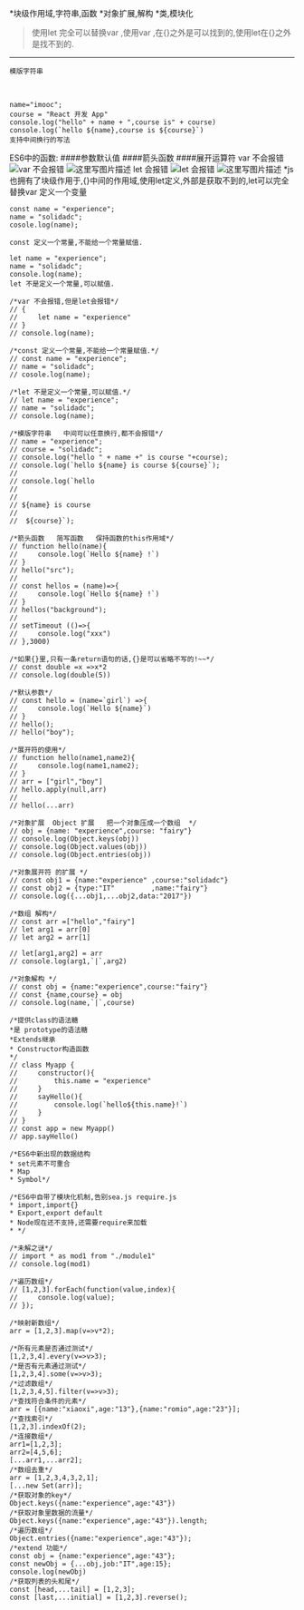 

*块级作用域,字符串,函数
*对象扩展,解构
*类,模块化
>使用let 完全可以替换var ,使用var ,在{}之外是可以找到的,使用let在{}之外是找不到的.

----------
	模版字符串
​	

```
name="imooc";
course = "React 开发 App"
console.log("hello" + name + ",course is" + course)
console.log(`hello ${name},course is ${course}`)
支持中间换行的写法
```
ES6中的函数:
####参数默认值
####箭头函数
####展开运算符
var 不会报错
![var 不会报错](http://img.blog.csdn.net/20171122145605975?watermark/2/text/aHR0cDovL2Jsb2cuY3Nkbi5uZXQvS2FzZWthbGU=/font/5a6L5L2T/fontsize/400/fill/I0JBQkFCMA==/dissolve/70/gravity/SouthEast)
![这里写图片描述](http://img.blog.csdn.net/20171122145618046?watermark/2/text/aHR0cDovL2Jsb2cuY3Nkbi5uZXQvS2FzZWthbGU=/font/5a6L5L2T/fontsize/400/fill/I0JBQkFCMA==/dissolve/70/gravity/SouthEast)
let 会报错
![let 会报错](http://img.blog.csdn.net/20171122145630591?watermark/2/text/aHR0cDovL2Jsb2cuY3Nkbi5uZXQvS2FzZWthbGU=/font/5a6L5L2T/fontsize/400/fill/I0JBQkFCMA==/dissolve/70/gravity/SouthEast)
![这里写图片描述](http://img.blog.csdn.net/20171122145643974?watermark/2/text/aHR0cDovL2Jsb2cuY3Nkbi5uZXQvS2FzZWthbGU=/font/5a6L5L2T/fontsize/400/fill/I0JBQkFCMA==/dissolve/70/gravity/SouthEast)
*js 也拥有了块级作用于,{}中间的作用域,使用let定义,外部是获取不到的,let可以完全替换var 定义一个变量

```
const name = "experience";
name = "solidadc";
cosole.log(name);

const 定义一个常量,不能给一个常量赋值.
```

```
let name = "experience";
name = "solidadc";
console.log(name);
let 不是定义一个常量,可以赋值.
```

```
/*var 不会报错,但是let会报错*/
// {
//     let name = "experience"
// }
// console.log(name);

/*const 定义一个常量,不能给一个常量赋值.*/
// const name = "experience";
// name = "solidadc";
// cosole.log(name);

/*let 不是定义一个常量,可以赋值.*/
// let name = "experience";
// name = "solidadc";
// console.log(name);

/*模版字符串   中间可以任意换行,都不会报错*/
// name = "experience";
// course = "solidadc";
// console.log("hello " + name +" is course "+course);
// console.log(`hello ${name} is course ${course}`);
//
// console.log(`hello
//
//
// ${name} is course
//
//  ${course}`);

/*箭头函数   简写函数   保持函数的this作用域*/
// function hello(name){
//     console.log(`Hello ${name} !`)
// }
// hello("src");
//
// const hellos = (name)=>{
//     console.log(`Hello ${name} !`)
// }
// hellos("background");
//
// setTimeout (()=>{
//     console.log("xxx")
// },3000)

/*如果{}里,只有一条return语句的话,{}是可以省略不写的!~~*/
// const double =x =>x*2
// console.log(double(5))

/*默认参数*/
// const hello = (name=`girl`) =>{
//     console.log(`Hello ${name}`)
// }
// hello();
// hello("boy");

/*展开符的使用*/
// function hello(name1,name2){
//     console.log(name1,name2);
// }
// arr = ["girl","boy"]
// hello.apply(null,arr)
//
// hello(...arr)

/*对象扩展  Object 扩展   把一个对象压成一个数组  */
// obj = {name: "experience",course: "fairy"}
// console.log(Object.keys(obj))
// console.log(Object.values(obj))
// console.log(Object.entries(obj))

/*对象展开符 的扩展 */
// const obj1 = {name:"experience" ,course:"solidadc"}
// const obj2 = {type:"IT"         ,name:"fairy"}
// console.log({...obj1,...obj2,data:"2017"})

/*数组 解构*/
// const arr =["hello","fairy"]
// let arg1 = arr[0]
// let arg2 = arr[1]

// let[arg1,arg2] = arr
// console.log(arg1,`|`,arg2)

/*对象解构 */
// const obj = {name:"experience",course:"fairy"}
// const {name,course} = obj
// console.log(name,`|`,course)

/*提供class的语法糖
*是 prototype的语法糖
*Extends继承
* Constructor构造函数
*/
// class Myapp {
//     constructor(){
//         this.name = "experience"
//     }
//     sayHello(){
//         console.log(`hello${this.name}!`)
//     }
// }
// const app = new Myapp()
// app.sayHello()

/*ES6中新出现的数据结构
* set元素不可重合
* Map
* Symbol*/

/*ES6中自带了模块化机制,告别sea.js require.js
* import,import{}
* Export,export default
* Node现在还不支持,还需要require来加载
* */

/*未解之谜*/
// import * as mod1 from "./module1"
// console.log(mod1)

/*遍历数组*/
// [1,2,3].forEach(function(value,index){
//     console.log(value);
// });

/*映射新数组*/
arr = [1,2,3].map(v=>v*2);

/*所有元素是否通过测试*/
[1,2,3,4].every(v=>v>3);
/*是否有元素通过测试*/
[1,2,3,4].some(v=>v>3);
/*过滤数组*/
[1,2,3,4,5].filter(v=>v>3);
/*查找符合条件的元素*/
arr = [{name:"xiaoxi",age:"13"},{name:"romio",age:"23"}];
/*查找索引*/
[1,2,3].indexOf(2);
/*连接数组*/
arr1=[1,2,3];
arr2=[4,5,6];
[...arr1,...arr2];
/*数组去重*/
arr = [1,2,3,4,3,2,1];
[...new Set(arr)];
/*获取对象的key*/
Object.keys({name:"experience",age:"43"})
/*获取对象里数据的流量*/
Object.keys({name:"experience",age:"43"}).length;
/*遍历数组*/
Object.entries({name:"experience",age:"43"});
/*extend 功能*/
const obj = {name:"experience",age:"43"};
const newObj = {...obj,job:"IT",age:15};
console.log(newObj)
/*获取列表的头和尾*/
const [head,...tail] = [1,2,3];
const [last,...initial] = [1,2,3].reverse();








```





